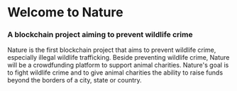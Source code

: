 # Welcome to Nature
### A blockchain project aiming to prevent wildlife crime 

Nature is the first blockchain project that aims to prevent wildlife crime, especially illegal wildlife trafficking. Beside preventing wildlife crime, Nature will be a crowdfunding platform to support animal charities. Nature's goal is to fight wildlife crime and to give animal charities the ability to raise funds beyond the borders of a city, state or country.

